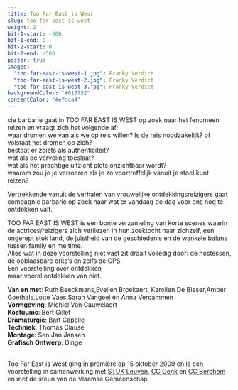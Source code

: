 ```yaml
---
title: Too Far East is West
slug: too-far-east-is-west
weight: 2
bit-1-start: -500
bit-1-end: 0
bit-2-start: 0
bit-2-end: -500
poster: true
images:
  "too-far-east-is-west-1.jpg": Franky Verdict
  "too-far-east-is-west-2.jpg": Franky Verdict
  "too-far-east-is-west-3.jpg": Franky Verdict
backgroundColor: "#016752"
contentColor: "#e7dca4"
---
```

<style>
  #background-bit-1 {
    width: 100%;
    height: 1500px;
    position: absolute;
    background: url({{ .Site.BaseURL }}img/too-far-east-is-west-bit-1.png) no-repeat top center;
  }

  #background-bit-2 {
    width: 100%;
    height: 1500px;
    position: absolute;
    background: url({{ .Site.BaseURL }}img/too-far-east-is-west-bit-2.png) no-repeat top center;
  }
</style>
cie barbarie gaat in TOO FAR EAST IS WEST op zoek naar het fenomeen reizen en vraagt zich het volgende af:<br>
waar dromen we van als we op reis willen? Is de reis noodzakelijk? of volstaat het dromen op zich?<br>
bestaat er zoiets als authenticiteit?<br>
wat als de verveling toeslaat?<br>
wat als het prachtige uitzicht plots onzichtbaar wordt?<br>
waarom zou je je verroeren als je zo voortreffelijk vanuit je stoel kunt reizen?

Vertrekkende vanuit de verhalen van vrouwelijke ontdekkingsreizigers gaat compagnie barbarie op zoek naar wat er vandaag de dag voor ons nog te ontdekken valt.<br>

TOO FAR EAST IS WEST is een bonte verzameling van korte scenes waarin de actrices/reizigers zich verliezen in hun zoektocht naar zichzelf, een ongerept stuk land, de juistheid van de geschiedenis en de wankele balans tussen family en me time.<br>
Alles wat in deze voorstelling niet vast zit draait volledig door: de hostessen, de opblaasbare orka’s en zelfs de GPS.<br>
Een voorstelling over ontdekken <br>
maar vooral  ontdekken van niet.

**Van en met**: Ruth Beeckmans,Evelien Broekaert, Karolien De Bleser,Amber Goethals,Lotte Vaes,Sarah Vangeel en Anna Vercammen <br>
**Vormgeving**: Michiel Van Cauwelaert<br>
**Kostuums**: Bert Gillet<br>
**Dramaturgie**: Bart Capelle <br>
**Techniek**: Thomas Clause <br>
**Montage**: Sen Jan Jansen <br>
**Grafisch Ontwerp**: Dinge



<br>
Too Far East is West ging in première op 15 oktober 2009  en is een voorstelling in samenwerking met <a href="http://www.stuk.be/">STUK Leuven</a>, <a href="http://www.c-minecultuurcentrum.be/">CC Genk</a> en <a href="http://www.ccberchem.be/">CC Berchem</a> en met de steun van de Vlaamse Gemeenschap.
